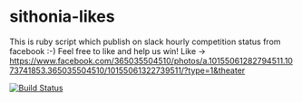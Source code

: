 # sithonia-likes
This is ruby script which publish on slack hourly competition status from facebook :-)
Feel free to like and help us win!
Like  -> https://www.facebook.com/365035504510/photos/a.10155061282794511.1073741853.365035504510/10155061322739511/?type=1&theater

[![Build Status](https://semaphoreci.com/api/v1/bmarkons/sithonia-likes/branches/master/badge.svg)](https://semaphoreci.com/bmarkons/sithonia-likes)
